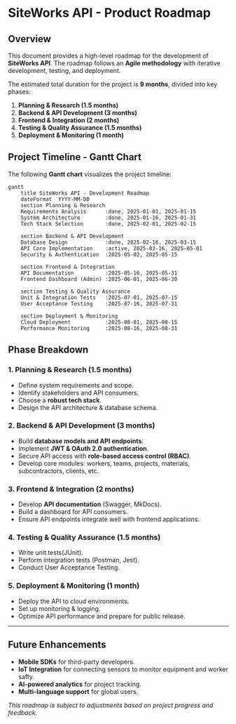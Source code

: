 # SiteWorks API - Product Roadmap

## Overview

This document provides a high-level roadmap for the development of **SiteWorks API**. The roadmap follows an **Agile methodology** with iterative development, testing, and deployment.

The estimated total duration for the project is **9 months**, divided into key phases:

1. **Planning & Research (1.5 months)**
2. **Backend & API Development (3 months)**
3. **Frontend & Integration (2 months)**
4. **Testing & Quality Assurance (1.5 months)**
5. **Deployment & Monitoring (1 month)**

## Project Timeline - Gantt Chart

The following **Gantt chart** visualizes the project timeline:

```mermaid
gantt
    title SiteWorks API - Development Roadmap
    dateFormat  YYYY-MM-DD
    section Planning & Research
    Requirements Analysis      :done, 2025-01-01, 2025-01-15
    System Architecture        :done, 2025-01-16, 2025-01-31
    Tech Stack Selection       :done, 2025-02-01, 2025-02-15

    section Backend & API Development
    Database Design            :done, 2025-02-16, 2025-03-15
    API Core Implementation    :active, 2025-03-16, 2025-05-01
    Security & Authentication  :2025-05-02, 2025-05-15

    section Frontend & Integration
    API Documentation          :2025-05-16, 2025-05-31
    Frontend Dashboard (Admin) :2025-06-01, 2025-06-30

    section Testing & Quality Assurance
    Unit & Integration Tests   :2025-07-01, 2025-07-15
    User Acceptance Testing    :2025-07-16, 2025-07-31

    section Deployment & Monitoring
    Cloud Deployment           :2025-08-01, 2025-08-15
    Performance Monitoring     :2025-08-16, 2025-08-31
```

## Phase Breakdown

### 1. Planning & Research (1.5 months)

- Define system requirements and scope.
- Identify stakeholders and API consumers.
- Choose a **robust tech stack**.
- Design the API architecture & database schema.

### 2. Backend & API Development (3 months)

- Build **database models and API endpoints**.
- Implement **JWT & OAuth 2.0 authentication**.
- Secure API access with **role-based access control (RBAC)**.
- Develop core modules: workers, teams, projects, materials, subcontractors, clients, etc.

### 3. Frontend & Integration (2 months)

- Develop **API documentation** (Swagger, MkDocs).
- Build a dashboard for API consumers.
- Ensure API endpoints integrate well with frontend applications.

### 4. Testing & Quality Assurance (1.5 months)

- Write unit tests(JUnit).
- Perform integration tests (Postman, Jest).
- Conduct User Acceptance Testing.

### 5. Deployment & Monitoring (1 month)

- Deploy the API to cloud environments.
- Set up monitoring & logging.
- Optimize API performance and prepare for public release.

---

## Future Enhancements

- **Mobile SDKs** for third-party developers.
- **IoT Integration** for connecting sensors to monitor equipment and worker safty.
- **AI-powered analytics** for project tracking.
- **Multi-language support** for global users.

_This roadmap is subject to adjustments based on project progress and feedback._
